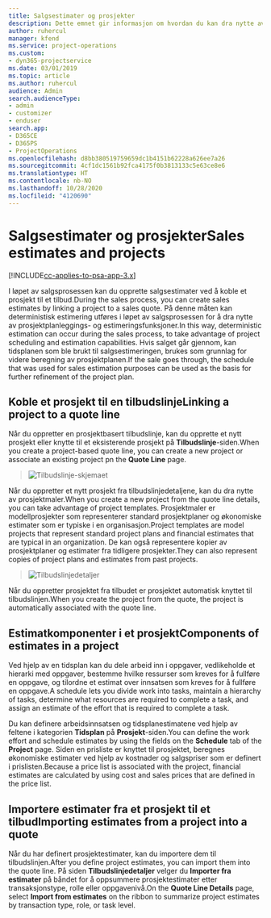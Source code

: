 ```yaml
---
title: Salgsestimater og prosjekter
description: Dette emnet gir informasjon om hvordan du kan dra nytte av tidsplanen og estimatene i salgsprosessen.
author: ruhercul
manager: kfend
ms.service: project-operations
ms.custom:
- dyn365-projectservice
ms.date: 03/01/2019
ms.topic: article
ms.author: ruhercul
audience: Admin
search.audienceType:
- admin
- customizer
- enduser
search.app:
- D365CE
- D365PS
- ProjectOperations
ms.openlocfilehash: d8bb380519759659dc1b4151b62228a626ee7a26
ms.sourcegitcommit: 4cf1dc1561b92fca4175f0b3813133c5e63ce8e6
ms.translationtype: HT
ms.contentlocale: nb-NO
ms.lasthandoff: 10/28/2020
ms.locfileid: "4120690"
---
```

# <a name="sales-estimates-and-projects"></a><span data-ttu-id="d3ba8-103">Salgsestimater og prosjekter</span><span class="sxs-lookup"><span data-stu-id="d3ba8-103">Sales estimates and projects</span></span>

[!INCLUDE[cc-applies-to-psa-app-3.x](../includes/cc-applies-to-psa-app-3x.md)]

<span data-ttu-id="d3ba8-104">I løpet av salgsprosessen kan du opprette salgsestimater ved å koble et prosjekt til et tilbud.</span><span class="sxs-lookup"><span data-stu-id="d3ba8-104">During the sales process, you can create sales estimates by linking a project to a sales quote.</span></span> <span data-ttu-id="d3ba8-105">På denne måten kan deterministisk estimering utføres i løpet av salgsprosessen for å dra nytte av prosjektplanleggings- og estimeringsfunksjoner.</span><span class="sxs-lookup"><span data-stu-id="d3ba8-105">In this way, deterministic estimation can occur during the sales process, to take advantage of project scheduling and estimation capabilities.</span></span> <span data-ttu-id="d3ba8-106">Hvis salget går gjennom, kan tidsplanen som ble brukt til salgsestimeringen, brukes som grunnlag for videre beregning av prosjektplanen.</span><span class="sxs-lookup"><span data-stu-id="d3ba8-106">If the sale goes through, the schedule that was used for sales estimation purposes can be used as the basis for further refinement of the project plan.</span></span>

## <a name="linking-a-project-to-a-quote-line"></a><span data-ttu-id="d3ba8-107">Koble et prosjekt til en tilbudslinje</span><span class="sxs-lookup"><span data-stu-id="d3ba8-107">Linking a project to a quote line</span></span>

<span data-ttu-id="d3ba8-108">Når du oppretter en prosjektbasert tilbudslinje, kan du opprette et nytt prosjekt eller knytte til et eksisterende prosjekt på **Tilbudslinje**-siden.</span><span class="sxs-lookup"><span data-stu-id="d3ba8-108">When you create a project-based quote line, you can create a new project or associate an existing project pn the **Quote Line** page.</span></span> 

> ![Tilbudslinje-skjemaet](media/project-8.png)
 
<span data-ttu-id="d3ba8-110">Når du oppretter et nytt prosjekt fra tilbudslinjedetaljene, kan du dra nytte av prosjektmaler.</span><span class="sxs-lookup"><span data-stu-id="d3ba8-110">When you create a new project from the quote line details, you can take advantage of project templates.</span></span> <span data-ttu-id="d3ba8-111">Prosjektmaler er modellprosjekter som representerer standard prosjektplaner og økonomiske estimater som er typiske i en organisasjon.</span><span class="sxs-lookup"><span data-stu-id="d3ba8-111">Project templates are model projects that represent standard project plans and financial estimates that are typical in an organization.</span></span> <span data-ttu-id="d3ba8-112">De kan også representere kopier av prosjektplaner og estimater fra tidligere prosjekter.</span><span class="sxs-lookup"><span data-stu-id="d3ba8-112">They can also represent copies of project plans and estimates from past projects.</span></span>

> ![Tilbudslinjedetaljer](media/project-9.png)
  
<span data-ttu-id="d3ba8-114">Når du oppretter prosjektet fra tilbudet er prosjektet automatisk knyttet til tilbudslinjen.</span><span class="sxs-lookup"><span data-stu-id="d3ba8-114">When you create the project from the quote, the project is automatically associated with the quote line.</span></span>

## <a name="components-of-estimates-in-a-project"></a><span data-ttu-id="d3ba8-115">Estimatkomponenter i et prosjekt</span><span class="sxs-lookup"><span data-stu-id="d3ba8-115">Components of estimates in a project</span></span>

<span data-ttu-id="d3ba8-116">Ved hjelp av en tidsplan kan du dele arbeid inn i oppgaver, vedlikeholde et hierarki med oppgaver, bestemme hvilke ressurser som kreves for å fullføre en oppgave, og tilordne et estimat over innsatsen som kreves for å fullføre en oppgave.</span><span class="sxs-lookup"><span data-stu-id="d3ba8-116">A schedule lets you divide work into tasks, maintain a hierarchy of tasks, determine what resources are required to complete a task, and assign an estimate of the effort that is required to complete a task.</span></span>

<span data-ttu-id="d3ba8-117">Du kan definere arbeidsinnsatsen og tidsplanestimatene ved hjelp av feltene i kategorien **Tidsplan** på **Prosjekt**-siden.</span><span class="sxs-lookup"><span data-stu-id="d3ba8-117">You can define the work effort and schedule estimates by using the fields on the **Schedule** tab of the **Project** page.</span></span> <span data-ttu-id="d3ba8-118">Siden en prisliste er knyttet til prosjektet, beregnes økonomiske estimater ved hjelp av kostnader og salgspriser som er definert i prislisten.</span><span class="sxs-lookup"><span data-stu-id="d3ba8-118">Because a price list is associated with the project, financial estimates are calculated by using cost and sales prices that are defined in the price list.</span></span>

## <a name="importing-estimates-from-a-project-into-a-quote"></a><span data-ttu-id="d3ba8-119">Importere estimater fra et prosjekt til et tilbud</span><span class="sxs-lookup"><span data-stu-id="d3ba8-119">Importing estimates from a project into a quote</span></span>

<span data-ttu-id="d3ba8-120">Når du har definert prosjektestimater, kan du importere dem til tilbudslinjen.</span><span class="sxs-lookup"><span data-stu-id="d3ba8-120">After you define project estimates, you can import them into the quote line.</span></span> <span data-ttu-id="d3ba8-121">På siden **Tilbudslinjedetaljer** velger du **Importer fra estimater** på båndet for å oppsummere prosjektestimater etter transaksjonstype, rolle eller oppgavenivå.</span><span class="sxs-lookup"><span data-stu-id="d3ba8-121">On the **Quote Line Details** page, select **Import from estimates** on the ribbon to summarize project estimates by transaction type, role, or task level.</span></span>
